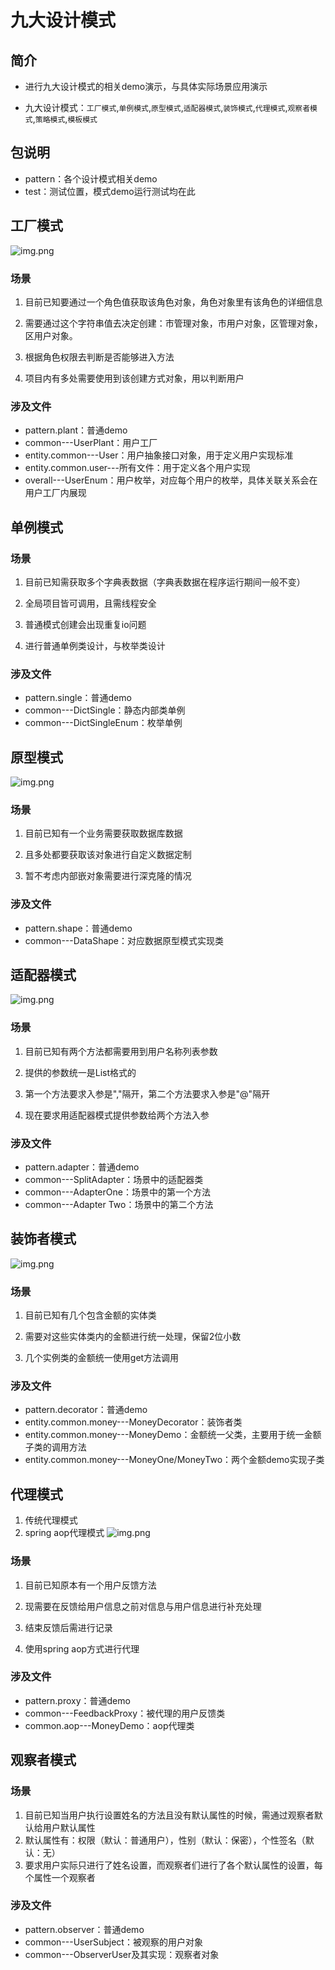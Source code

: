 # 九大设计模式
## 简介
- 进行九大设计模式的相关demo演示，与具体实际场景应用演示

- 九大设计模式：`工厂模式`,`单例模式`,`原型模式`,`适配器模式`,`装饰模式`,`代理模式`,`观察者模式`,`策略模式`,`模板模式`

## 包说明
- pattern：各个设计模式相关demo
- test：测试位置，模式demo运行测试均在此
## 工厂模式
![img.png](img/img.png)
### 场景
1. 目前已知要通过一个角色值获取该角色对象，角色对象里有该角色的详细信息

2. 需要通过这个字符串值去决定创建：市管理对象，市用户对象，区管理对象，区用户对象。

3. 根据角色权限去判断是否能够进入方法

4. 项目内有多处需要使用到该创建方式对象，用以判断用户
### 涉及文件
- pattern.plant：普通demo
- common---UserPlant：用户工厂
- entity.common---User：用户抽象接口对象，用于定义用户实现标准
- entity.common.user---所有文件：用于定义各个用户实现
- overall---UserEnum：用户枚举，对应每个用户的枚举，具体关联关系会在用户工厂内展现


## 单例模式

### 场景
1. 目前已知需获取多个字典表数据（字典表数据在程序运行期间一般不变）

2. 全局项目皆可调用，且需线程安全

3. 普通模式创建会出现重复io问题

4. 进行普通单例类设计，与枚举类设计

### 涉及文件
- pattern.single：普通demo
- common---DictSingle：静态内部类单例
- common---DictSingleEnum：枚举单例
## 原型模式
![img.png](img/shape.png)
### 场景
1. 目前已知有一个业务需要获取数据库数据

2. 且多处都要获取该对象进行自定义数据定制

3. 暂不考虑内部嵌对象需要进行深克隆的情况

### 涉及文件
- pattern.shape：普通demo
- common---DataShape：对应数据原型模式实现类
## 适配器模式
![img.png](img/adapter.png)
### 场景
1. 目前已知有两个方法都需要用到用户名称列表参数

2. 提供的参数统一是List<String>格式的

3. 第一个方法要求入参是","隔开，第二个方法要求入参是"@"隔开

4. 现在要求用适配器模式提供参数给两个方法入参
### 涉及文件
- pattern.adapter：普通demo
- common---SplitAdapter：场景中的适配器类
- common---AdapterOne：场景中的第一个方法
- common---Adapter Two：场景中的第二个方法
## 装饰者模式
![img.png](img/decorator.png)
### 场景
1. 目前已知有几个包含金额的实体类

2. 需要对这些实体类内的金额进行统一处理，保留2位小数

3. 几个实例类的金额统一使用get方法调用
### 涉及文件
- pattern.decorator：普通demo
- entity.common.money---MoneyDecorator：装饰者类
- entity.common.money---MoneyDemo：金额统一父类，主要用于统一金额子类的调用方法
- entity.common.money---MoneyOne/MoneyTwo：两个金额demo实现子类
## 代理模式
1. 传统代理模式
2. spring aop代理模式
![img.png](img/代理模式.png)
### 场景
1. 目前已知原本有一个用户反馈方法

2. 现需要在反馈给用户信息之前对信息与用户信息进行补充处理

3. 结束反馈后需进行记录

4. 使用spring aop方式进行代理
### 涉及文件
- pattern.proxy：普通demo
- common---FeedbackProxy：被代理的用户反馈类
- common.aop---MoneyDemo：aop代理类
## 观察者模式

### 场景
1. 目前已知当用户执行设置姓名的方法且没有默认属性的时候，需通过观察者默认给用户默认属性
2. 默认属性有：权限（默认：普通用户），性别（默认：保密），个性签名（默认：无）
3. 要求用户实际只进行了姓名设置，而观察者们进行了各个默认属性的设置，每个属性一个观察者
### 涉及文件
- pattern.observer：普通demo
- common---UserSubject：被观察的用户对象
- common---ObserverUser及其实现：观察者对象